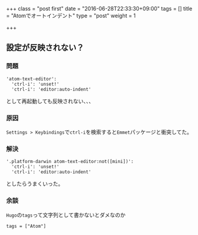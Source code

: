 +++
class = "post first"
date = "2016-06-28T22:33:30+09:00"
tags = []
title = "Atomでオートインデント"
type = "post"
weight = 1

+++

## 設定が反映されない？

### 問題

```
'atom-text-editor':
  'ctrl-i': 'unset!'
  'ctrl-i': 'editor:auto-indent'
```

として再起動しても反映されない、、、

### 原因

`Settings > Keybindings`で`ctrl-i`を検索すると`Emmet`パッケージと衝突してた。

### 解決

```
'.platform-darwin atom-text-editor:not([mini])':
  'ctrl-i': 'unset!'
  'ctrl-i': 'editor:auto-indent'
```

としたらうまくいった。

### 余談

`Hugo`の`tags`って文字列として書かないとダメなのか

```
tags = ["Atom"]
```
